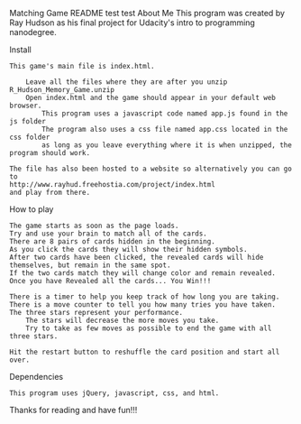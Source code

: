 Matching Game README
test
test
About Me
    This program was created by Ray Hudson as his final project for Udacity's intro to programming nanodegree.

Install

    This game's main file is index.html.

        Leave all the files where they are after you unzip R_Hudson_Memory_Game.unzip
        Open index.html and the game should appear in your default web browser.
            This program uses a javascript code named app.js found in the js folder
            The program also uses a css file named app.css located in the css folder
            as long as you leave everything where it is when unzipped, the program should work.

    The file has also been hosted to a website so alternatively you can go to
    http://www.rayhud.freehostia.com/project/index.html  
    and play from there.

How to play

    The game starts as soon as the page loads.
    Try and use your brain to match all of the cards.
    There are 8 pairs of cards hidden in the beginning.
    As you click the cards they will show their hidden symbols.
    After two cards have been clicked, the revealed cards will hide themselves, but remain in the same spot.
    If the two cards match they will change color and remain revealed.
    Once you have Revealed all the cards... You Win!!!

    There is a timer to help you keep track of how long you are taking.
    There is a move counter to tell you how many tries you have taken.
    The three stars represent your performance.
        The stars will decrease the more moves you take.
        Try to take as few moves as possible to end the game with all three stars.

    Hit the restart button to reshuffle the card position and start all over.

Dependencies

    This program uses jQuery, javascript, css, and html.

Thanks for reading and have fun!!!
